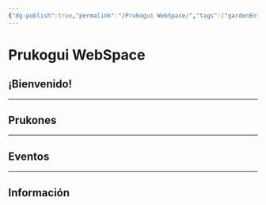 ```yaml
---
{"dg-publish":true,"permalink":"/Prukogui WebSpace/","tags":["gardenEntry"],"dgShowLocalGraph":true,"dgShowFileTree":true,"dgEnableSearch":true,"dgShowToc":true,"dgLinkPreview":true,"dgShowTags":true}
---
```


# Prukogui WebSpace
## ¡Bienvenido!

---
## Prukones

---
## Eventos

---
## Información